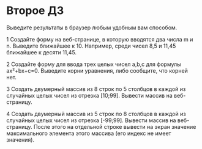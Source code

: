 # Второе ДЗ
Выведите результаты в браузер любым удобным вам способом.

1 Создайте форму на веб-странице, в которую вводятся два числа m и n. Выведите ближайшее к 10. Например, среди чисел 8,5 и 11,45 ближайшее к десяти 11,45.

2 Создайте форму для ввода трех целых чисел a,b,c для формулы ax²+bx+c=0. Выведите корни уравнения, либо сообщите, что корней нет.

3 Создать двумерный массив из 8 строк по 5 столбцов в каждой из случайных целых чисел из отрезка [10;99]. Вывести массив на веб-страницу.

4 Создать двумерный массив из 5 строк по 8 столбцов в каждой из случайных целых чисел из отрезка [-99;99]. Вывести массив на веб-страницу. После этого на отдельной строке вывести на экран значение максимального элемента этого массива (его индекс не имеет значения).
